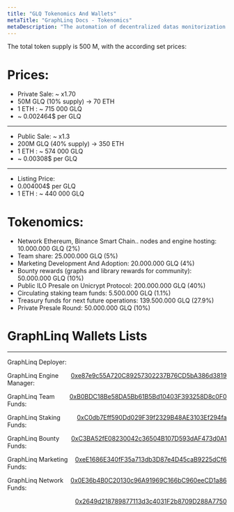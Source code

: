 ```yaml
---
title: "GLQ Tokenomics And Wallets"
metaTitle: "GraphLinq Docs - Tokenomics"
metaDescription: "The automation of decentralized datas monitorization and external executions over multi-chains applications."
---
```


The total token supply is 500 M, with the according set prices:

# Prices:

- Private Sale: ~ x1.70
- 50M GLQ (10% supply) -> 70 ETH
- 1 ETH : ~ 715 000 GLQ
- ~ 0.002464$ per GLQ

<hr/>

- Public Sale: ~ x1.3
- 200M GLQ (40% supply) -> 350 ETH
- 1 ETH : ~ 574 000 GLQ
- ~ 0.00308$ per GLQ

<hr/>

- Listing Price:
- 0.004004$ per GLQ
- 1 ETH : ~ 440 000 GLQ

# Tokenomics:

- Network Ethereum, Binance Smart Chain.. nodes and engine hosting: 10.000.000 GLQ (2%)
- Team share: 25.000.000 GLQ (5%)
- Marketing Development And Adoption: 20.000.000 GLQ (4%)
- Bounty rewards (graphs and library rewards for community): 50.000.000 GLQ (10%)
- Public ILO Presale on Unicrypt Protocol: 200.000.000 GLQ (40%)
- Circulating staking team funds: 5.500.000 GLQ (1.1%)
- Treasury funds for next future operations: 139.500.000 GLQ (27.9%)
- Private Presale Round: 50.000.000 GLQ (10%)

# GraphLinq Wallets Lists
<hr/>
<p>GraphLinq Deployer: <div style="float:right;"> <a href="https://etherscan.com/address/0xe87e9c55A720C89257302237B76CD5bA386d3819">0xe87e9c55A720C89257302237B76CD5bA386d3819</a></div></p>
<p>GraphLinq Engine Manager: <div style="float:right;"> <a href="https://etherscan.com/address/0xB0BDC18Be58DA5Bb61B5Bd10403F393258D8c0F0">0xB0BDC18Be58DA5Bb61B5Bd10403F393258D8c0F0</a></div></p>
<p>GraphLinq Team Funds: <div style="float:right;"> <a href="https://etherscan.com/address/0xC0db7Eff590Dd029F39f2329B48AE3103Ef294fa">0xC0db7Eff590Dd029F39f2329B48AE3103Ef294fa</a></div></p>
<p>GraphLinq Staking Funds:<div style="float:right;">  <a href="https://etherscan.com/address/0xC3BA52fE08230042c36504B107D593dAF473d0A1">0xC3BA52fE08230042c36504B107D593dAF473d0A1</a> </div></p>
<p>GraphLinq Bounty Funds: <div style="float:right;"> <a href="https://etherscan.com/address/0xeE1686E340fF35a713db3D87e4D45caB9225dCf6">0xeE1686E340fF35a713db3D87e4D45caB9225dCf6</a></div></p>
<p>GraphLinq Marketing Funds: <div style="float:right;"> <a href="https://etherscan.com/address/0x0E36b4B0C20130c96A91969C166bC960eeCD1a86">0x0E36b4B0C20130c96A91969C166bC960eeCD1a86</a></div></p>
<p>GraphLinq Network Funds: <div style="float:right;"> <a href="https://etherscan.com/address/0x2649d218789877113d3c4031F2b8709D288A7750">0x2649d218789877113d3c4031F2b8709D288A7750</a></div></p>